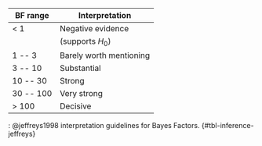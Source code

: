 | BF range   | Interpretation          |
|------------|-------------------------|
| < 1        | Negative evidence       |
|            | (supports $H_0$)        |
| 1 -- 3     | Barely worth mentioning |
| 3 -- 10    | Substantial             |
| 10 -- 30   | Strong                  |
| 30 -- 100  | Very strong             |
| > 100      | Decisive                |

: @jeffreys1998 interpretation guidelines for Bayes Factors. {#tbl-inference-jeffreys}
